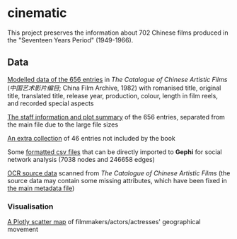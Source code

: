 # cinematic

This project preserves the information about 702 Chinese films produced in the "Seventeen Years Period" (1949-1966).

## Data

[Modelled data of the 656 entries](metadata.csv) in *The Catalogue of Chinese Artistic Films* (*中国艺术影片编目*; China Film Archive, 1982) with romanised title, original title, translated title, release year, production, colour, length in film reels, and recorded special aspects

[The staff information and plot summary](metadata-staff_plot.csv) of the 656 entries, separated from the main file due to the large file sizes

[An extra collection](metadata-extra.csv) of 46 entries not included by the book

Some [formatted csv files](Network/csv) that can be directly imported to **Gephi** for social network analysis (7038 nodes and 246658 edges)

[OCR source data](OCR/source) scanned from *The Catalogue of Chinese Artistic Films* (the source data may contain some missing attributes, which have been fixed in [the main metadata file](metadata.csv))

### Visualisation

[A Plotly scatter map](GIS/Plotly/scatter_map.ipynb) of filmmakers/actors/actresses' geographical movement
